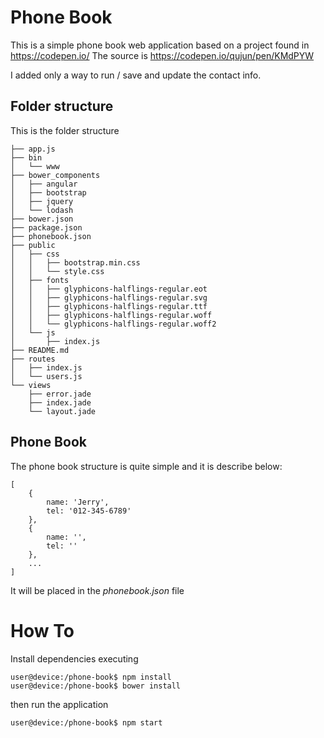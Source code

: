 # Phone Book

This is a simple phone book web application based on a project found in https://codepen.io/
The source is https://codepen.io/qujun/pen/KMdPYW

I added only a way to run / save and update the contact info.

## Folder structure

This is the folder structure
```
├── app.js
├── bin
│   └── www
├── bower_components
│   ├── angular
│   ├── bootstrap
│   ├── jquery
│   └── lodash
├── bower.json
├── package.json
├── phonebook.json
├── public
│   ├── css
│   │   ├── bootstrap.min.css
│   │   └── style.css
│   ├── fonts
│   │   ├── glyphicons-halflings-regular.eot
│   │   ├── glyphicons-halflings-regular.svg
│   │   ├── glyphicons-halflings-regular.ttf
│   │   ├── glyphicons-halflings-regular.woff
│   │   └── glyphicons-halflings-regular.woff2
│   └── js
│       ├── index.js
├── README.md
├── routes
│   ├── index.js
│   └── users.js
└── views
    ├── error.jade
    ├── index.jade
    └── layout.jade
```

## Phone Book

The phone book structure is quite simple and it is describe below:

```
[
    {
        name: 'Jerry',
        tel: '012-345-6789'
    },
    {
        name: '',
        tel: ''
    },
    ...
]
```

It will be placed in the *phonebook.json* file

# How To

Install dependencies executing

```
user@device:/phone-book$ npm install
user@device:/phone-book$ bower install
```

then run the application

```
user@device:/phone-book$ npm start
```